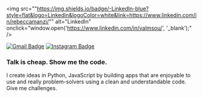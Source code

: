 <a href="" target="_blank" rel="noopener"><img src=" "> </a>

<img src=""https://img.shields.io/badge/-LinkedIn-blue?style=flat&logo=Linkedin&logoColor=white&link=https://www.linkedin.com/in/rebeccamanzi/"" alt="LinkedIn" onclick="window.open('https://www.linkedin.com/in/valmsou/', '_blank');" />


[![Gmail Badge](https://img.shields.io/badge/-Gmail-c14438?style=flat&logo=Gmail&logoColor=white&link=mailto:rebeccamanzi@gmail.com)](mailto:v.almsou@uol.com.br)
[![Instagram Badge](https://img.shields.io/badge/-Instagram-C13584?style=flat&labelColor=C13584&logo=instagram&logoColor=white&link=https://www.instagram.com/v.alma_br/)](https://www.instagram.com/v.alma_br/)


<h3><b>Talk is cheap. Show me the code.</b></h3>


I create ideas in Python, JavaScript by building apps that are enjoyable to use and really problem-solvers using a clean and understandable code.
Give me challenges. 

